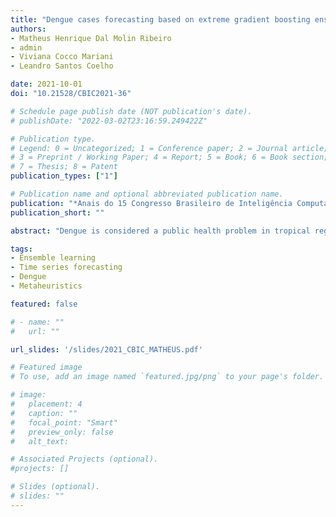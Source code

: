 ```yaml
---
title: "Dengue cases forecasting based on extreme gradient boosting ensemble with coyote optimization"
authors:
- Matheus Henrique Dal Molin Ribeiro
- admin
- Viviana Cocco Mariani
- Leandro Santos Coelho

date: 2021-10-01
doi: "10.21528/CBIC2021-36"

# Schedule page publish date (NOT publication's date).
# publishDate: "2022-03-02T23:16:59.249422Z"

# Publication type.
# Legend: 0 = Uncategorized; 1 = Conference paper; 2 = Journal article;
# 3 = Preprint / Working Paper; 4 = Report; 5 = Book; 6 = Book section;
# 7 = Thesis; 8 = Patent
publication_types: ["1"]

# Publication name and optional abbreviated publication name.
publication: "*Anais do 15 Congresso Brasileiro de Inteligência Computacional*"
publication_short: ""

abstract: "Dengue is considered a public health problem in tropical regions, periodically affecting an increasing number of citizens. Consequently, the development of efficient models is essentials to short and long-term forecasting, supporting health care officials to optimally disseminate available resources in the dengue-prone areas. Hybridization of two or more models is a common solution to this problem where one can take advantage of diversity among models to reduce both the bias and variances of the prediction error obtained using single models. Fortunately, the use of ensemble approaches becomes attractive. In this paper, we propose a novel ensemble learning approach combining the eXtreme Gradient Boosting (XGBoost) and Coyote Optimization Algorithm (COA) to capture the nonlinearity in a dataset and perform dengue cases forecasting. The performance of the XGBoost model depends upon the appropriate choice of its hyperparameters. In this study, COA has been employed to tune the XGBoost hyperparameters. The proposed hybrid COA-XGBoost model is applied to predicting dengue time-series dataset from Parana, Brazil. Averages of precipitation, temperature, thermal amplitude, relative humidity, and previous dengue cases are considered as input variables as well as dengue cases are used as output variables. The performance of the proposed COA-XGBoost model has been compared with XGBoost when hyperparameters are obtained using other optimization techniques like Differential Evolution, Genetic Algorithm, Cuckoo Search Optimization, Grey Wolf Optimizer, and Firefly Algorithm. The results indicate that the proposed COA–XGBoost can be competitive model when compared to other classical techniques."

tags:
- Ensemble learning
- Time series forecasting
- Dengue
- Metaheuristics

featured: false

# - name: ""
#   url: ""

url_slides: '/slides/2021_CBIC_MATHEUS.pdf'

# Featured image
# To use, add an image named `featured.jpg/png` to your page's folder.

# image:
#   placement: 4
#   caption: ""
#   focal_point: "Smart"
#   preview_only: false
#   alt_text: 

# Associated Projects (optional).
#projects: []

# Slides (optional).
# slides: ""
---
```



